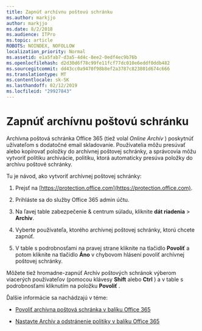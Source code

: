 ```yaml
---
title: Zapnúť archívnu poštovú schránku
ms.author: markjjo
author: markjjo
ms.date: 8/2/2018
ms.audience: ITPro
ms.topic: article
ROBOTS: NOINDEX, NOFOLLOW
localization_priority: Normal
ms.assetid: e1a5fab7-d3a5-4d4c-8ee2-0edf4ec9b76b
ms.openlocfilehash: d2d30d6f78c99fe11fcf77dc010e6eddf0ddb482
ms.sourcegitcommit: dd43cc0a9470f98b8ef2a3787c823801d674c666
ms.translationtype: MT
ms.contentlocale: sk-SK
ms.lasthandoff: 02/12/2019
ms.locfileid: "29927843"
---
```

# <a name="enable-an-archive-mailbox"></a>Zapnúť archívnu poštovú schránku

Archívna poštová schránka Office 365 (tiež volal *Online Archív* ) poskytnúť užívateľom s dodatočné email skladovanie. Používatelia môžu presúvať alebo kopírovať položky do archívnej poštovej schránky, a správcovia môžu vytvoriť politiku archivácie, politiku, ktorá automaticky presúva položky do archívu poštové schránky. 
  
Tu je návod, ako vytvoriť archívnej poštovej schránky:
  
1. Prejsť na [https://protection.office.com](https://protection.office.com).
    
2. Prihláste sa do služby Office 365 admin účtu.
    
3. Na ľavej table zabezpečenie &amp; centrum súladu, kliknite **dát riadenia** \> **Archív**.
    
4. Vyberte používateľa, ktorého archívnej poštovej schránky, ktorú chcete zapnúť.
    
5. V table s podrobnosťami na pravej strane kliknite na tlačidlo **Povoliť** a potom kliknite na tlačidlo **Áno** v chybovom hlásení povoliť archívnej poštovej schránky. 
    
Môžete tiež hromadne-zapnúť Archív poštových schránok výberom viacerých používateľov (pomocou klávesy **Shift** alebo **Ctrl** ) a v table s podrobnosťami kliknutím na položku **Povoliť** . 
  
Ďalšie informácie sa nachádzajú v téme:
  
- [Povoliť archívna poštová schránka v balíku Office 365](https://support.office.com/article/enable-archive-mailboxes-in-the-office-365-security-compliance-center-268a109e-7843-405b-bb3d-b9393b2342ce)
    
- [Nastavte Archív a odstránenie politiky v balíku Office 365](https://support.office.com/article/Set-up-an-archive-and-deletion-policy-for-mailboxes-in-your-Office-365-organization-ec3587e4-7b4a-40fb-8fb8-8aa05aeae2ce)
    


